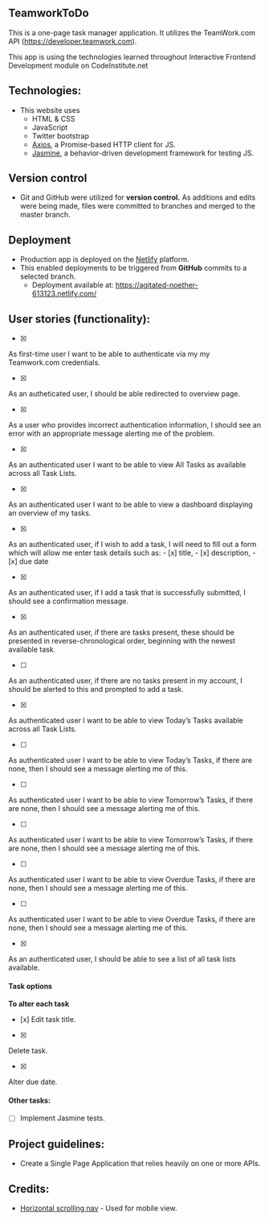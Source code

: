 ## TeamworkToDo
This is a one-page task manager application. It utilizes the TeamWork.com API (https://developer.teamwork.com).

This app is using the technologies learned throughout Interactive Frontend Development module on CodeInstitute.net

## Technologies:
- This website uses
    - HTML & CSS
    - JavaScript
    - Twitter bootstrap
    - [Axios](https://github.com/axios/axios), a Promise-based HTTP client for JS.
    - [Jasmine](https://jasmine.github.io/), a behavior-driven development framework for testing JS.

## Version control
- Git and GitHub were utilized for **version control.** As additions and edits were being made, files were committed to branches and merged to the master branch.

## Deployment
- Production app is deployed on the [Netlify](https://netlify.com) platform.
- This enabled deployments to be triggered from **GitHub** commits to a selected branch.
    - Deployment available at: https://agitated-noether-613123.netlify.com/

## User stories (functionality):

- [x]
As first-time user I want to be able to authenticate via my my Teamwork.com credentials.

- [x]
As an autheticated user, I should be able redirected to overview page.

- [x] 
As a user who provides incorrect authentication information, I should see an error with an appropriate message alerting me of the problem.

- [x]
As an authenticated user I want to be able to view All Tasks as available across all Task Lists.

- [x]
As an authenticated user I want to be able to view a dashboard displaying an overview of my tasks.

- [x]
As an authenticated user, if I wish to add a task, I will need to fill out a form which will allow me enter task details such as:
    - [x] title,
    - [x] description, 
    - [x] due date

- [x]
As an authenticated user, if I add a task that is successfully submitted, I should see a confirmation message.

- [x]
As an authenticated user, if there are tasks present, these should be presented in reverse-chronological order, beginning with the newest available task.

- [ ]
As an authenticated user, if there are no tasks present in my account, I should be alerted to this and prompted to add a task.

- [x]
As authenticated user I want to be able to view Today’s Tasks available across all Task Lists.

- [ ]
As authenticated user I want to be able to view Today’s Tasks, if there are none, then I should see a message alerting me of this.

- [ ]
As authenticated user I want to be able to view Tomorrow’s Tasks, if there are none, then I should see a message alerting me of this.

- [ ]
As authenticated user I want to be able to view Tomorrow’s Tasks, if there are none, then I should see a message alerting me of this.

- [ ]
As authenticated user I want to be able to view Overdue Tasks, if there are none, then I should see a message alerting me of this.

- [ ]
As authenticated user I want to be able to view Overdue Tasks, if there are none, then I should see a message alerting me of this.

- [x]
As an authenticated user, I should be able to see a list of all task lists available.

#### Task options
**To alter each task**
- [x]
Edit task title.

- [x]
Delete task.

- [x]
Alter due date.


#### Other tasks:
- [ ] Implement Jasmine tests.

## Project guidelines:
- Create a Single Page Application that relies heavily on one or more APIs.

## Credits:
- [Horizontal scrolling nav](https://iamsteve.me/blog/entry/horizontal-scrolling-responsive-menu) - Used for mobile view.





